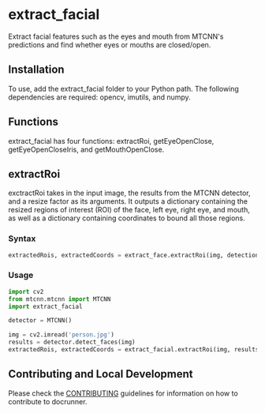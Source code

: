 # extract_facial
Extract facial features such as the eyes and mouth from MTCNN's predictions and find whether eyes or mouths are closed/open.
## Installation
To use, add the extract_facial folder to your Python path. The following dependencies are required: opencv, imutils, and numpy.
## Functions
extract_facial has four functions: extractRoi, getEyeOpenClose, getEyeOpenCloseIris, and getMouthOpenClose.
## extractRoi
exctractRoi takes in the input image, the results from the MTCNN detector, and a resize factor as its arguments. It outputs a dictionary containing the resized regions of interest (ROI) of the face, left eye, right eye, and mouth, as well as a dictionary containing coordinates to bound all those regions.
### Syntax
```python 
extractedRois, extractedCoords = extract_face.extractRoi(img, detections, resize_factor)
```
### Usage
```python
import cv2
from mtcnn.mtcnn import MTCNN
import extract_facial

detector = MTCNN()

img = cv2.imread('person.jpg')
results = detector.detect_faces(img)
extractedRois, extractedCoords = extract_facial.extractRoi(img, results, 250)
```

## Contributing and Local Development
Please check the [CONTRIBUTING](/CONTRIBUTING.md) guidelines for information 
on how to contribute to docrunner.
